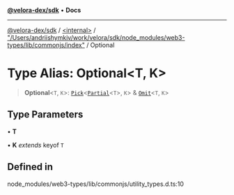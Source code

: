 [**@velora-dex/sdk**](../../../../README.md) • **Docs**

***

[@velora-dex/sdk](../../../../globals.md) / [\<internal\>](../../../README.md) / ["/Users/andriishymkiv/work/velora/sdk/node\_modules/web3-types/lib/commonjs/index"](../README.md) / Optional

# Type Alias: Optional\<T, K\>

> **Optional**\<`T`, `K`\>: [`Pick`](../../../type-aliases/Pick.md)\<[`Partial`](../../../type-aliases/Partial.md)\<`T`\>, `K`\> & [`Omit`](../../../type-aliases/Omit.md)\<`T`, `K`\>

## Type Parameters

• **T**

• **K** *extends* keyof `T`

## Defined in

node\_modules/web3-types/lib/commonjs/utility\_types.d.ts:10
